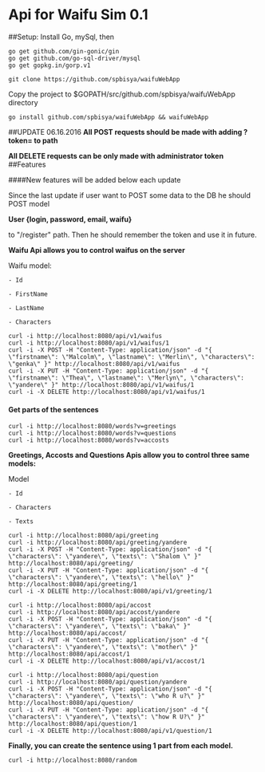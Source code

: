 # Api for Waifu Sim 0.1

##Setup:
  Install Go, mySql, then
  ```
  go get github.com/gin-gonic/gin
  go get github.com/go-sql-driver/mysql
  go get gopkg.in/gorp.v1
  ```
  ```
  git clone https://github.com/spbisya/waifuWebApp
  ```
  Copy the project to $GOPATH/src/github.com/spbisya/waifuWebApp directory
  ```
  go install github.com/spbisya/waifuWebApp && waifuWebApp
  ```
  
##UPDATE 06.16.2016
  **All POST requests should be made with adding ?token=<your token> to path**
  
  **All DELETE requests can be only made with administrator token**
##Features

####New features will be added below each update

  Since the last update if user want to POST some data to the DB he should POST model 
  
  **User {login, password, email, waifu}**
  
  to "/register" path. Then he should remember the token and use it in future.

  **Waifu Api allows you to control waifus on the server**
  
  Waifu model:
  
    - Id
  
    - FirstName
  
    - LastName
  
    - Characters
  ```
  curl -i http://localhost:8080/api/v1/waifus
  curl -i http://localhost:8080/api/v1/waifus/1
  curl -i -X POST -H "Content-Type: application/json" -d "{ \"firstname\": \"Malcolm\", \"lastname\": \"Merlin\", \"characters\": \"genka\" }" http://localhost:8080/api/v1/waifus
  curl -i -X PUT -H "Content-Type: application/json" -d "{ \"firstname\": \"Thea\", \"lastname\": \"Merlyn\", \"characters\": \"yandere\" }" http://localhost:8080/api/v1/waifus/1
  curl -i -X DELETE http://localhost:8080/api/v1/waifus/1
  ```
#### Get parts of the sentences
  ```
  curl -i http://localhost:8080/words?v=greetings
  curl -i http://localhost:8080/words?v=questions
  curl -i http://localhost:8080/words?v=accosts
  ```
**Greetings, Accosts and Questions Apis allow you to control three same models:**

  Model
  
    - Id
    
    - Characters
    
    - Texts
  ```
  curl -i http://localhost:8080/api/greeting
  curl -i http://localhost:8080/api/greeting/yandere
  curl -i -X POST -H "Content-Type: application/json" -d "{ \"characters\": \"yandere\", \"texts\": \"Shalom \" }" http://localhost:8080/api/greeting/
  curl -i -X PUT -H "Content-Type: application/json" -d "{ \"characters\": \"yandere\", \"texts\": \"hello\" }" http://localhost:8080/api/greeting/1
  curl -i -X DELETE http://localhost:8080/api/v1/greeting/1

  curl -i http://localhost:8080/api/accost
  curl -i http://localhost:8080/api/accost/yandere
  curl -i -X POST -H "Content-Type: application/json" -d "{ \"characters\": \"yandere\", \"texts\": \"baka\" }" http://localhost:8080/api/accost/
  curl -i -X PUT -H "Content-Type: application/json" -d "{ \"characters\": \"yandere\", \"texts\": \"mother\" }" http://localhost:8080/api/accost/1
  curl -i -X DELETE http://localhost:8080/api/v1/accost/1

  curl -i http://localhost:8080/api/question
  curl -i http://localhost:8080/api/question/yandere
  curl -i -X POST -H "Content-Type: application/json" -d "{ \"characters\": \"yandere\", \"texts\": \"who R u?\" }" http://localhost:8080/api/question/
  curl -i -X PUT -H "Content-Type: application/json" -d "{ \"characters\": \"yandere\", \"texts\": \"how R U?\" }" http://localhost:8080/api/question/1
  curl -i -X DELETE http://localhost:8080/api/v1/question/1
  ```
  **Finally, you can create the sentence using 1 part from each model.**
  ```
  curl -i http://localhost:8080/random
  ```
